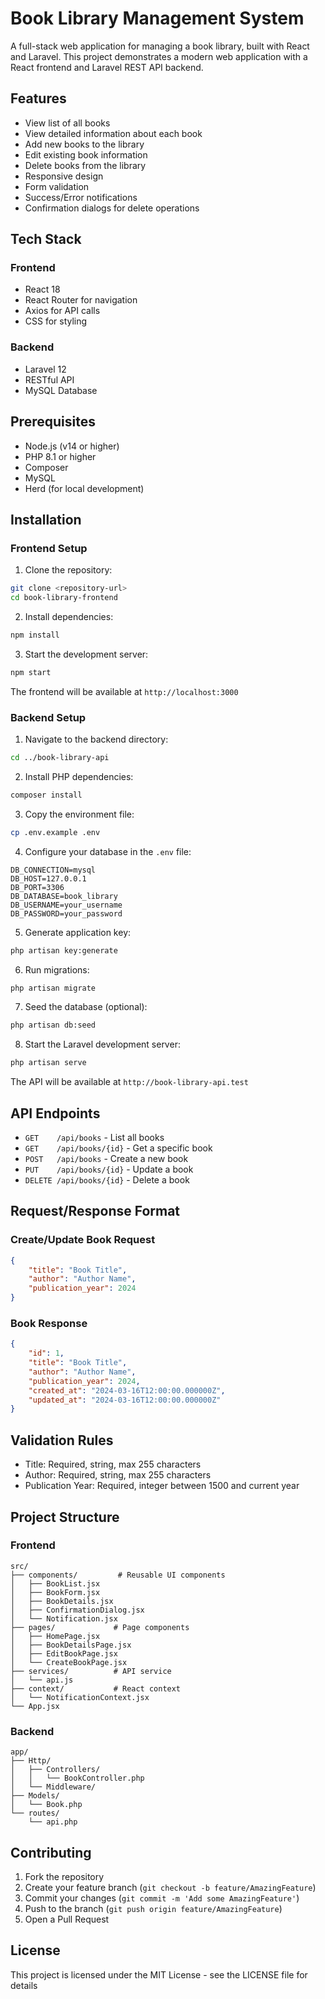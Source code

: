 # Book Library Management System

A full-stack web application for managing a book library, built with React and Laravel. This project demonstrates a modern web application with a React frontend and Laravel REST API backend.

## Features

- View list of all books
- View detailed information about each book
- Add new books to the library
- Edit existing book information
- Delete books from the library
- Responsive design
- Form validation
- Success/Error notifications
- Confirmation dialogs for delete operations

## Tech Stack

### Frontend
- React 18
- React Router for navigation
- Axios for API calls
- CSS for styling

### Backend
- Laravel 12
- RESTful API
- MySQL Database

## Prerequisites

- Node.js (v14 or higher)
- PHP 8.1 or higher
- Composer
- MySQL
- Herd (for local development)

## Installation

### Frontend Setup

1. Clone the repository:
```bash
git clone <repository-url>
cd book-library-frontend
```

2. Install dependencies:
```bash
npm install
```

3. Start the development server:
```bash
npm start
```

The frontend will be available at `http://localhost:3000`

### Backend Setup

1. Navigate to the backend directory:
```bash
cd ../book-library-api
```

2. Install PHP dependencies:
```bash
composer install
```

3. Copy the environment file:
```bash
cp .env.example .env
```

4. Configure your database in the `.env` file:

```
DB_CONNECTION=mysql
DB_HOST=127.0.0.1
DB_PORT=3306
DB_DATABASE=book_library
DB_USERNAME=your_username
DB_PASSWORD=your_password
```

5. Generate application key:
```bash
php artisan key:generate
```

6. Run migrations:
```bash
php artisan migrate
```

7. Seed the database (optional):
```bash
php artisan db:seed
```

8. Start the Laravel development server:
```bash
php artisan serve
```

The API will be available at `http://book-library-api.test`

## API Endpoints

- `GET    /api/books` - List all books
- `GET    /api/books/{id}` - Get a specific book
- `POST   /api/books` - Create a new book
- `PUT    /api/books/{id}` - Update a book
- `DELETE /api/books/{id}` - Delete a book

## Request/Response Format

### Create/Update Book Request
```json
{
    "title": "Book Title",
    "author": "Author Name",
    "publication_year": 2024
}
```

### Book Response
```json
{
    "id": 1,
    "title": "Book Title",
    "author": "Author Name",
    "publication_year": 2024,
    "created_at": "2024-03-16T12:00:00.000000Z",
    "updated_at": "2024-03-16T12:00:00.000000Z"
}
```

## Validation Rules

- Title: Required, string, max 255 characters
- Author: Required, string, max 255 characters
- Publication Year: Required, integer between 1500 and current year

## Project Structure

### Frontend
```
src/
├── components/         # Reusable UI components
│   ├── BookList.jsx
│   ├── BookForm.jsx
│   ├── BookDetails.jsx
│   ├── ConfirmationDialog.jsx
│   └── Notification.jsx
├── pages/             # Page components
│   ├── HomePage.jsx
│   ├── BookDetailsPage.jsx
│   ├── EditBookPage.jsx
│   └── CreateBookPage.jsx
├── services/          # API service
│   └── api.js
├── context/           # React context
│   └── NotificationContext.jsx
└── App.jsx
```

### Backend
```
app/
├── Http/
│   ├── Controllers/
│   │   └── BookController.php
│   └── Middleware/
├── Models/
│   └── Book.php
└── routes/
    └── api.php
```

## Contributing

1. Fork the repository
2. Create your feature branch (`git checkout -b feature/AmazingFeature`)
3. Commit your changes (`git commit -m 'Add some AmazingFeature'`)
4. Push to the branch (`git push origin feature/AmazingFeature`)
5. Open a Pull Request

## License

This project is licensed under the MIT License - see the LICENSE file for details